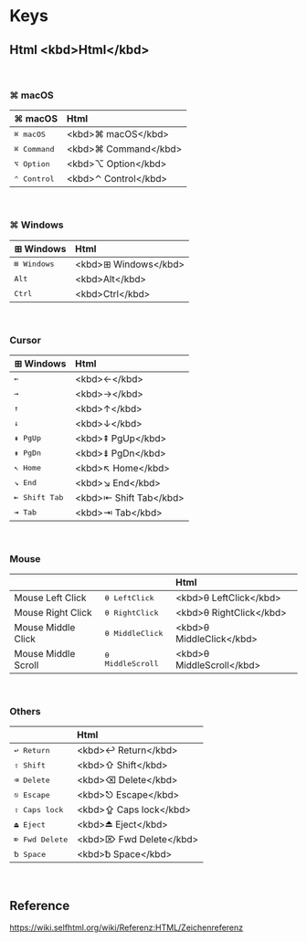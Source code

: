 # Keys

## Html &lt;kbd&gt;Html&lt;/kbd&gt; 
<br/>

### ⌘ macOS

| ⌘ macOS                 | Html                             |
|:------------------------|:---------------------------------|
| <kbd>⌘ macOS</kbd>    | &lt;kbd&gt;⌘ macOS&lt;/kbd&gt; |
| <kbd>⌘ Command</kbd>    | &lt;kbd&gt;⌘ Command&lt;/kbd&gt; |
| <kbd>⌥ Option</kbd>     | &lt;kbd&gt;⌥ Option&lt;/kbd&gt;  |
| <kbd>⌃ Control</kbd>    | &lt;kbd&gt;⌃ Control&lt;/kbd&gt; |
<br/>

### ⌘ Windows

| ⊞ Windows            |Html                             |
|:---------------------|:--------------------------------|
| <kbd>⊞ Windows</kbd> |&lt;kbd&gt;⊞ Windows&lt;/kbd&gt; |
| <kbd>Alt</kbd>       |&lt;kbd&gt;Alt&lt;/kbd&gt;       |
| <kbd>Ctrl</kbd>      |&lt;kbd&gt;Ctrl&lt;/kbd&gt;      |
<br/>

### Cursor

| ⊞ Windows              |Html                               |
|:-----------------------|:----------------------------------|
| <kbd>←</kbd>           |&lt;kbd&gt;←&lt;/kbd&gt;           |
| <kbd>→</kbd>           |&lt;kbd&gt;→&lt;/kbd&gt;           |
| <kbd>↑</kbd>           |&lt;kbd&gt;↑&lt;/kbd&gt;           |
| <kbd>↓</kbd>           |&lt;kbd&gt;↓&lt;/kbd&gt;           |
| <kbd>⇞ PgUp</kbd>      |&lt;kbd&gt;⇞ PgUp&lt;/kbd&gt;      |
| <kbd>⇟ PgDn</kbd>      |&lt;kbd&gt;⇟ PgDn&lt;/kbd&gt;      |
| <kbd>↖ Home</kbd>      |&lt;kbd&gt;↖ Home&lt;/kbd&gt;      |
| <kbd>↘ End</kbd>       |&lt;kbd&gt;↘ End&lt;/kbd&gt;       |
| <kbd>⇤ Shift Tab</kbd> |&lt;kbd&gt;⇤ Shift Tab&lt;/kbd&gt; |
| <kbd>⇥ Tab</kbd>       |&lt;kbd&gt;⇥ Tab&lt;/kbd&gt;       |
<br/>

### Mouse

|                       |                           | Html                                  |
|:----------------------|:--------------------------|:--------------------------------------|
| Mouse Left Click      | <kbd>θ LeftClick</kbd>    | &lt;kbd&gt;θ LeftClick&lt;/kbd&gt;    |
| Mouse Right Click     | <kbd>θ RightClick</kbd>   | &lt;kbd&gt;θ RightClick&lt;/kbd&gt;   |
| Mouse Middle Click    | <kbd>θ MiddleClick</kbd>  | &lt;kbd&gt;θ MiddleClick&lt;/kbd&gt;  |
| Mouse Middle Scroll   | <kbd>θ MiddleScroll</kbd> | &lt;kbd&gt;θ MiddleScroll&lt;/kbd&gt; |
<br/>

### Others

|                           | Html                                |
|:--------------------------|:------------------------------------|
| <kbd>↩ Return</kbd>       | &lt;kbd&gt;↩ Return&lt;/kbd&gt;     |
| <kbd>⇧ Shift</kbd>        | &lt;kbd&gt;⇧ Shift&lt;/kbd&gt;      |
| <kbd>⌫ Delete</kbd>       | &lt;kbd&gt;⌫ Delete&lt;/kbd&gt;     |
| <kbd>⎋ Escape</kbd>       | &lt;kbd&gt;⎋ Escape&lt;/kbd&gt;     |
| <kbd>⇪ Caps lock</kbd>    | &lt;kbd&gt;⇪ Caps lock&lt;/kbd&gt;  |
| <kbd>⏏︎ Eject</kbd>        | &lt;kbd&gt;⏏︎ Eject&lt;/kbd&gt;      |
| <kbd>⌦ Fwd Delete</kbd>   | &lt;kbd&gt;⌦ Fwd Delete&lt;/kbd&gt; |
| <kbd>␢ Space</kbd>        | &lt;kbd&gt;␢ Space&lt;/kbd&gt;      |
<br/>

## Reference
https://wiki.selfhtml.org/wiki/Referenz:HTML/Zeichenreferenz

